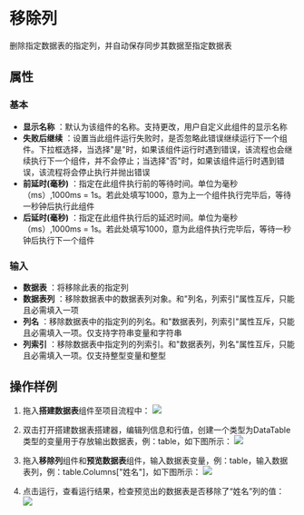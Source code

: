 # 移除列

删除指定数据表的指定列，并自动保存同步其数据至指定数据表

## 属性

### 基本

- **显示名称** ：默认为该组件的名称。支持更改，用户自定义此组件的显示名称
- **失败后继续** ：设置当此组件运行失败时，是否忽略此错误继续运行下一个组件。下拉框选择，当选择"是"时，如果该组件运行时遇到错误，该流程也会继续执行下一个组件，并不会停止；当选择"否"时，如果该组件运行时遇到错误，该流程将会停止执行并抛出错误
- **前延时(毫秒)** ：指定在此组件执行前的等待时间。单位为毫秒（ms）,1000ms = 1s。若此处填写1000，意为上一个组件执行完毕后，等待一秒钟后执行此组件
- **后延时(毫秒)** ：指定在此组件执行后的延迟时间。单位为毫秒（ms）,1000ms = 1s。若此处填写1000，意为此组件执行完毕后，等待一秒钟后执行下一个组件


### 输入

- **数据表** ：将移除此表的指定列
- **数据表列** ：移除数据表中的数据表列对象。和&quot;列名，列索引&quot;属性互斥，只能且必需填入一项
- **列名** ：移除数据表中的指定列的列名。和&quot;数据表列，列索引&quot;属性互斥，只能且必需填入一项。仅支持字符串变量和字符串
- **列索引** ：移除数据表中指定列的列索引。和&quot;数据表列，列名&quot;属性互斥，只能且必需填入一项。仅支持整型变量和整型

## 操作样例

1. 拖入**搭建数据表**组件至项目流程中：
![](https://docimages.blob.core.chinacloudapi.cn/images/Activities/BulidDataTable20201224.png)

2. 双击打开搭建数据表搭建器，编辑列信息和行值，创建一个类型为DataTable类型的变量用于存放输出数据表，例：table，如下图所示：
![](https://docimages.blob.core.chinacloudapi.cn/images/Activities/BulidDataTable2020122402.png)

3. 拖入**移除列**组件和**预览数据表**组件，输入数据表变量，例：table，输入数据表列，例：table.Columns["姓名"]，如下图所示：
![](https://docimages.blob.core.chinacloudapi.cn/images/Activities/RemoveColumn20201228.png)

4. 点击运行，查看运行结果，检查预览出的数据表是否移除了“姓名”列的值：
![](https://docimages.blob.core.chinacloudapi.cn/images/Activities/RemoveColumn2020122802.png)
